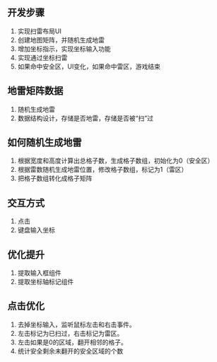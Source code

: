 ## 开发步骤
1. 实现扫雷布局UI
2. 创建地图矩阵，并随机生成地雷
3. 增加坐标指示，实现坐标输入功能
4. 实现通过坐标扫雷
5. 如果命中安全区，UI变化，如果命中雷区，游戏结束

## 地雷矩阵数据
1. 随机生成地雷
2. 数据结构设计，存储是否地雷，存储是否被“扫”过

## 如何随机生成地雷
1. 根据宽度和高度计算出总格子数，生成格子数组，初始化为0（安全区）
2. 根据雷数随机生成地雷位置，修改格子数组，标记为1（雷区）
3. 把格子数组转化成格子矩阵

## 交互方式
1. 点击
2. 键盘输入坐标

## 优化提升
1. 提取输入框组件
2. 提取坐标轴标记组件

## 点击优化
1. 去掉坐标输入，监听鼠标左击和右击事件。
2. 左击标记为已扫过，右击标记为雷区。
3. 左击如果是0的区域，翻开相邻的格子。
4. 统计安全剩余未翻开的安全区域的个数
